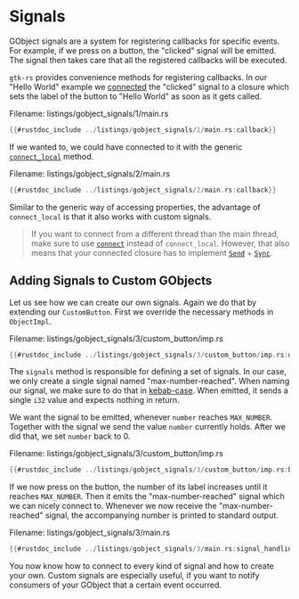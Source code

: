 # Signals

GObject signals are a system for registering callbacks for specific events.
For example, if we press on a button, the "clicked" signal will be emitted.
The signal then takes care that all the registered callbacks will be executed.

`gtk-rs` provides convenience methods for registering callbacks.
In our "Hello World" example we [connected](../docs/gtk4/prelude/trait.ButtonExt.html#tymethod.connect_clicked) the "clicked" signal to a closure which sets the label of the button to "Hello World" as soon as it gets called.

<span class="filename">Filename: listings/gobject_signals/1/main.rs</span>

```rust ,no_run,noplayground
{{#rustdoc_include ../listings/gobject_signals/1/main.rs:callback}}
```

If we wanted to, we could have 
connected to it with the generic [`connect_local`](http://gtk-rs.org/gtk-rs-core/stable/latest/docs/glib/object/trait.ObjectExt.html#tymethod.connect_local) method.

<span class="filename">Filename: listings/gobject_signals/2/main.rs</span>

```rust ,no_run,noplayground
{{#rustdoc_include ../listings/gobject_signals/2/main.rs:callback}}
```

Similar to the generic way of accessing properties, the advantage of `connect_local` is that it also works with custom signals.

> If you want to connect from a different thread than the main thread, make sure to use [`connect`](http://gtk-rs.org/gtk-rs-core/stable/latest/docs/glib/object/trait.ObjectExt.html#tymethod.connect) instead of `connect_local`. However, that also means that your connected closure has to implement [`Send`](https://doc.rust-lang.org/stable/core/marker/trait.Send.html) + [`Sync`](https://doc.rust-lang.org/stable/core/marker/trait.Sync.html).


## Adding Signals to Custom GObjects

Let us see how we can create our own signals.
Again we do that by extending our `CustomButton`.
First we override the necessary methods in `ObjectImpl`.

<span class="filename">Filename: listings/gobject_signals/3/custom_button/imp.rs</span>

```rust ,no_run,noplayground
{{#rustdoc_include ../listings/gobject_signals/3/custom_button/imp.rs:object_impl}}

```

The `signals` method is responsible for defining a set of signals.
In our case, we only create a single signal named "max-number-reached".
When naming our signal, we make sure to do that in [kebab-case](https://wiki.c2.com/?KebabCase).
When emitted, it sends a single `i32` value and expects nothing in return.

We want the signal to be emitted, whenever `number` reaches `MAX_NUMBER`.
Together with the signal we send the value `number` currently holds.
After we did that, we set `number` back to 0.

<span class="filename">Filename: listings/gobject_signals/3/custom_button/imp.rs</span>

```rust ,no_run,noplayground
{{#rustdoc_include ../listings/gobject_signals/3/custom_button/imp.rs:button_impl}}

```

If we now press on the button, the number of its label increases until it reaches `MAX_NUMBER`.
Then it emits the "max-number-reached" signal which we can nicely connect to.
Whenever we now receive the "max-number-reached" signal, the accompanying number is printed to standard output.

<span class="filename">Filename: listings/gobject_signals/3/main.rs</span>

```rust ,no_run,noplayground
{{#rustdoc_include ../listings/gobject_signals/3/main.rs:signal_handling}}
```

You now know how to connect to every kind of signal and how to create your own.
Custom signals are especially useful, if you want to notify consumers of your GObject that a certain event occurred.
